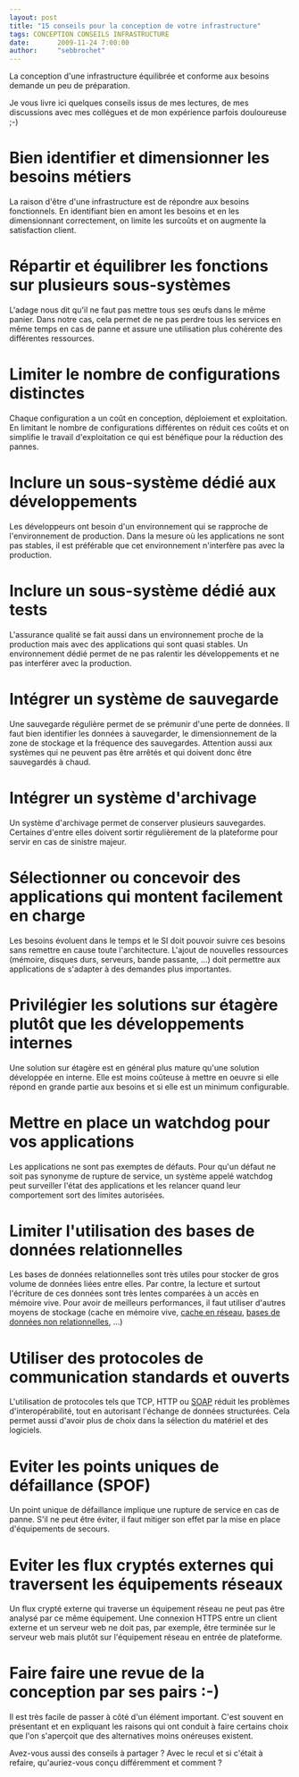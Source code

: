 ```yaml
---
layout: post
title: "15 conseils pour la conception de votre infrastructure"
tags: CONCEPTION CONSEILS INFRASTRUCTURE 
date:       2009-11-24 7:00:00
author:     "sebbrochet"
---
```


La conception d'une infrastructure équilibrée et conforme aux besoins demande un peu de préparation.

Je vous livre ici quelques conseils issus de mes lectures, de mes discussions avec mes collégues et de mon expérience parfois douloureuse ;-)

# Bien identifier et dimensionner les besoins métiers
La raison d'être d'une infrastructure est de répondre aux besoins fonctionnels.
En identifiant bien en amont les besoins et en les dimensionnant correctement, on limite les surcoûts et on augmente la satisfaction client.

# Répartir et équilibrer les fonctions sur plusieurs sous-systèmes
L'adage nous dit qu'il ne faut pas mettre tous ses œufs dans le même panier. Dans notre cas, cela permet de ne pas perdre tous les services en même temps en cas de panne et assure une utilisation plus cohérente des différentes ressources.

# Limiter le nombre de configurations distinctes
Chaque configuration a un coût en conception, déploiement et exploitation. En limitant le nombre de configurations différentes on réduit ces coûts et on simplifie le travail d'exploitation ce qui est bénéfique pour la réduction des pannes.

# Inclure un sous-système dédié aux développements
Les développeurs ont besoin d'un environnement qui se rapproche de l'environnement de production. Dans la mesure où les applications ne sont pas stables, il est préférable que cet environnement n'interfère pas avec la production.

# Inclure un sous-système dédié aux tests
L'assurance qualité se fait aussi dans un environnement proche de la production mais avec des applications qui sont quasi stables. Un environnement dédié permet de ne pas ralentir les développements et ne pas interférer avec la production.

# Intégrer un système de sauvegarde
Une sauvegarde régulière permet de se prémunir d'une perte de données. Il faut bien identifier les données à sauvegarder, le dimensionnement de la zone de stockage et la fréquence des sauvegardes. Attention aussi aux systèmes qui ne peuvent pas être arrêtés et qui doivent donc être sauvegardés à chaud.

# Intégrer un système d'archivage
Un système d'archivage permet de conserver plusieurs sauvegardes. Certaines d'entre elles doivent sortir régulièrement de la plateforme pour servir en cas de sinistre majeur.

# Sélectionner ou concevoir des applications qui montent facilement en charge
Les besoins évoluent dans le temps et le SI doit pouvoir suivre ces besoins sans remettre en cause toute l'architecture. L'ajout de nouvelles ressources (mémoire, disques durs, serveurs, bande passante, ...) doit permettre aux applications de s'adapter à des demandes plus importantes.

# Privilégier les solutions sur étagère plutôt que les développements internes
Une solution sur étagère est en général plus mature qu'une solution développée en interne. Elle est moins coûteuse à mettre en oeuvre si elle répond en grande partie aux besoins et si elle est un minimum configurable.

# Mettre en place un watchdog pour vos applications
Les applications ne sont pas exemptes de défauts. Pour qu'un défaut ne soit pas synonyme de rupture de service, un système appelé watchdog peut surveiller l'état des applications et les relancer quand leur comportement sort des limites autorisées.

# Limiter l'utilisation des bases de données relationnelles
Les bases de données relationnelles sont très utiles pour stocker de gros volume de données liées entre elles. Par contre, la lecture et surtout l'écriture de ces données sont très lentes comparées à un accès en mémoire vive. Pour avoir de meilleurs performances, il faut utiliser d'autres moyens de stockage (cache en mémoire vive, [cache en réseau](http://memcached.org/), [bases de données non relationnelles](http://fr.wikipedia.org/wiki/NoSQL), ...)

# Utiliser des protocoles de communication standards et ouverts
L'utilisation de protocoles tels que TCP, HTTP ou [SOAP](http://www.w3.org/TR/soap12/)  réduit les problèmes d'interopérabilité, tout en autorisant l'échange de données structurées.  Cela permet aussi d'avoir plus de choix dans la sélection du matériel et des logiciels.

# Eviter les points uniques de défaillance (SPOF)
Un point unique de défaillance implique une rupture de service en cas de panne. S'il ne peut être éviter, il faut mitiger son effet par la mise en place d'équipements de secours.

# Eviter les flux cryptés externes qui traversent les équipements réseaux
Un flux crypté externe qui traverse un équipement réseau ne peut pas être analysé par ce même équipement. Une connexion HTTPS entre un client externe et un serveur web ne doit pas, par exemple, être terminée sur le serveur web mais plutôt sur l'équipement réseau en entrée de plateforme.

# Faire faire une revue de la conception par ses pairs :-)
Il est très facile de passer à côté d'un élément important. C'est souvent en présentant et en expliquant les raisons qui ont conduit à faire certains choix que l'on s'aperçoit que des alternatives moins onéreuses existent.

Avez-vous aussi des conseils à partager ?
Avec le recul et si c'était à refaire, qu'auriez-vous conçu différemment et comment ?

